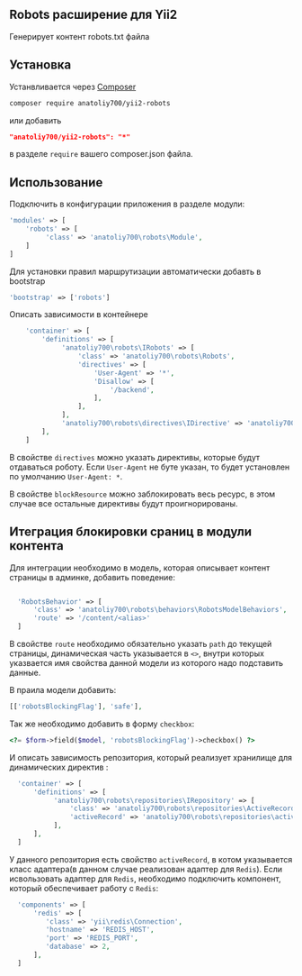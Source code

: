 Robots расширение для Yii2
--------------------------

Генерирует контент robots.txt файла

Установка
------------

Устанвливается через [Composer](http://getcomposer.org/download/) 

```bash
composer require anatoliy700/yii2-robots
```
или добавить 

```json
"anatoliy700/yii2-robots": "*"
```

в разделе `require` вашего composer.json файла.

Использование
-------------

Подключить в конфигурации приложения в разделе модули:

```php
'modules' => [
    'robots' => [
         'class' => 'anatoliy700\robots\Module',
    ]
]
```

Для установки правил маршрутизации автоматически добавть в bootstrap

```php
'bootstrap' => ['robots']
```

Описать зависимости в контейнере

```php
    'container' => [
        'definitions' => [
             'anatoliy700\robots\IRobots' => [
                 'class' => 'anatoliy700\robots\Robots',
                 'directives' => [
                     'User-Agent' => '*',
                     'Disallow' => [
                         '/backend',
                     ],
                 ],
             ],
             'anatoliy700\robots\directives\IDirective' => 'anatoliy700\robots\directives\Directive',
        ],
    ]
```

В свойстве `directives` можно указать директивы, которые будут отдаваться роботу. Если `User-Agent` не буте указан, то будет установлен по умолчанию `User-Agent: *`.

В свойстве `blockResource` можно заблокировать весь ресурс, в этом случае все остальные директивы будут проигнорированы.

Итеграция блокировки сраниц в модули контента
---------------------------------------------

Для интеграции необходимо в модель, которая описывает контент страницы в админке, добавить поведение:
```php

  'RobotsBehavior' => [
      'class' => 'anatoliy700\robots\behaviors\RobotsModelBehaviors',
      'route' => '/content/<alias>'
  ]
```

В свойстве `route` необходимо обязательно указать `path` до текущей страницы, динамическая часть указывается в `<>`,
внутри которых указвается имя свойства данной модели из которого надо подставить данные.

В праила модели добавить:
```php
[['robotsBlockingFlag'], 'safe'],
```

Так же необходимо добавить в форму `checkbox`:
```php
<?= $form->field($model, 'robotsBlockingFlag')->checkbox() ?>
```    

И описать зависимость репозитория, который реализует хранилище для динамических директив :
```php
  'container' => [
      'definitions' => [
           'anatoliy700\robots\repositories\IRepository' => [
               'class' => 'anatoliy700\robots\repositories\ActiveRecordRepository',
               'activeRecord' => 'anatoliy700\robots\repositories\activeRecordAdapters\Redis',
           ],
      ],
  ]
```

У данного репозитория есть свойство `activeRecord`, в котом указывается класс адаптера(в данном случае реализован адаптер для `Redis`).
Если исвользовать адаптер для `Redis`, необходимо подключить компонент, который обеспечивает работу с `Redis`:

```php
  'components' => [
      'redis' => [
         'class' => 'yii\redis\Connection',
         'hostname' => 'REDIS_HOST',
         'port' => 'REDIS_PORT',
         'database' => 2,
      ],
  ]
```
